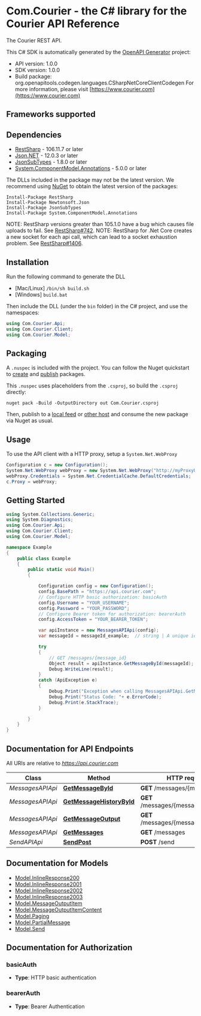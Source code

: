 # Com.Courier - the C# library for the Courier API Reference

The Courier REST API.

This C# SDK is automatically generated by the [OpenAPI Generator](https://openapi-generator.tech) project:

- API version: 1.0.0
- SDK version: 1.0.0
- Build package: org.openapitools.codegen.languages.CSharpNetCoreClientCodegen
    For more information, please visit [https://www.courier.com](https://www.courier.com)

<a name="frameworks-supported"></a>
## Frameworks supported

<a name="dependencies"></a>
## Dependencies

- [RestSharp](https://www.nuget.org/packages/RestSharp) - 106.11.7 or later
- [Json.NET](https://www.nuget.org/packages/Newtonsoft.Json/) - 12.0.3 or later
- [JsonSubTypes](https://www.nuget.org/packages/JsonSubTypes/) - 1.8.0 or later
- [System.ComponentModel.Annotations](https://www.nuget.org/packages/System.ComponentModel.Annotations) - 5.0.0 or later

The DLLs included in the package may not be the latest version. We recommend using [NuGet](https://docs.nuget.org/consume/installing-nuget) to obtain the latest version of the packages:
```
Install-Package RestSharp
Install-Package Newtonsoft.Json
Install-Package JsonSubTypes
Install-Package System.ComponentModel.Annotations
```

NOTE: RestSharp versions greater than 105.1.0 have a bug which causes file uploads to fail. See [RestSharp#742](https://github.com/restsharp/RestSharp/issues/742).
NOTE: RestSharp for .Net Core creates a new socket for each api call, which can lead to a socket exhaustion problem. See [RestSharp#1406](https://github.com/restsharp/RestSharp/issues/1406).

<a name="installation"></a>
## Installation
Run the following command to generate the DLL
- [Mac/Linux] `/bin/sh build.sh`
- [Windows] `build.bat`

Then include the DLL (under the `bin` folder) in the C# project, and use the namespaces:
```csharp
using Com.Courier.Api;
using Com.Courier.Client;
using Com.Courier.Model;
```
<a name="packaging"></a>
## Packaging

A `.nuspec` is included with the project. You can follow the Nuget quickstart to [create](https://docs.microsoft.com/en-us/nuget/quickstart/create-and-publish-a-package#create-the-package) and [publish](https://docs.microsoft.com/en-us/nuget/quickstart/create-and-publish-a-package#publish-the-package) packages.

This `.nuspec` uses placeholders from the `.csproj`, so build the `.csproj` directly:

```
nuget pack -Build -OutputDirectory out Com.Courier.csproj
```

Then, publish to a [local feed](https://docs.microsoft.com/en-us/nuget/hosting-packages/local-feeds) or [other host](https://docs.microsoft.com/en-us/nuget/hosting-packages/overview) and consume the new package via Nuget as usual.

<a name="usage"></a>
## Usage

To use the API client with a HTTP proxy, setup a `System.Net.WebProxy`
```csharp
Configuration c = new Configuration();
System.Net.WebProxy webProxy = new System.Net.WebProxy("http://myProxyUrl:80/");
webProxy.Credentials = System.Net.CredentialCache.DefaultCredentials;
c.Proxy = webProxy;
```

<a name="getting-started"></a>
## Getting Started

```csharp
using System.Collections.Generic;
using System.Diagnostics;
using Com.Courier.Api;
using Com.Courier.Client;
using Com.Courier.Model;

namespace Example
{
    public class Example
    {
        public static void Main()
        {

            Configuration config = new Configuration();
            config.BasePath = "https://api.courier.com";
            // Configure HTTP basic authorization: basicAuth
            config.Username = "YOUR_USERNAME";
            config.Password = "YOUR_PASSWORD";
            // Configure Bearer token for authorization: bearerAuth
            config.AccessToken = "YOUR_BEARER_TOKEN";

            var apiInstance = new MessagesAPIApi(config);
            var messageId = messageId_example;  // string | A unique identifier associated with the message you wish to retrieve (results from a send). (default to "1-5e2b2615-05efbb3acab9172f88dd3f6f")

            try
            {
                // GET /messages/{message_id}
                Object result = apiInstance.GetMessageById(messageId);
                Debug.WriteLine(result);
            }
            catch (ApiException e)
            {
                Debug.Print("Exception when calling MessagesAPIApi.GetMessageById: " + e.Message );
                Debug.Print("Status Code: "+ e.ErrorCode);
                Debug.Print(e.StackTrace);
            }

        }
    }
}
```

<a name="documentation-for-api-endpoints"></a>
## Documentation for API Endpoints

All URIs are relative to *https://api.courier.com*

Class | Method | HTTP request | Description
------------ | ------------- | ------------- | -------------
*MessagesAPIApi* | [**GetMessageById**](docs/MessagesAPIApi.md#getmessagebyid) | **GET** /messages/{message_id} | GET /messages/{message_id}
*MessagesAPIApi* | [**GetMessageHistoryById**](docs/MessagesAPIApi.md#getmessagehistorybyid) | **GET** /messages/{message_id}/history | GET /messages/{message_id}/history
*MessagesAPIApi* | [**GetMessageOutput**](docs/MessagesAPIApi.md#getmessageoutput) | **GET** /messages/{message_id}/output | GET /messages/{message_id}/output
*MessagesAPIApi* | [**GetMessages**](docs/MessagesAPIApi.md#getmessages) | **GET** /messages | GET /messages
*SendAPIApi* | [**SendPost**](docs/SendAPIApi.md#sendpost) | **POST** /send | POST /send


<a name="documentation-for-models"></a>
## Documentation for Models

 - [Model.InlineResponse200](docs/InlineResponse200.md)
 - [Model.InlineResponse2001](docs/InlineResponse2001.md)
 - [Model.InlineResponse2002](docs/InlineResponse2002.md)
 - [Model.InlineResponse2003](docs/InlineResponse2003.md)
 - [Model.MessageOutputItem](docs/MessageOutputItem.md)
 - [Model.MessageOutputItemContent](docs/MessageOutputItemContent.md)
 - [Model.Paging](docs/Paging.md)
 - [Model.PartialMessage](docs/PartialMessage.md)
 - [Model.Send](docs/Send.md)


<a name="documentation-for-authorization"></a>
## Documentation for Authorization

<a name="basicAuth"></a>
### basicAuth

- **Type**: HTTP basic authentication

<a name="bearerAuth"></a>
### bearerAuth

- **Type**: Bearer Authentication

